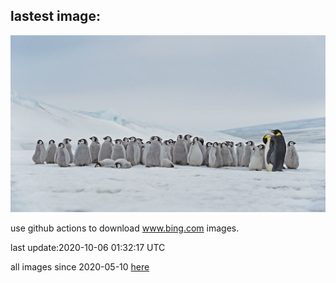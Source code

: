 ## lastest image:
![](images/PRookery.jpg)

use github actions to download www.bing.com images.

last update:2020-10-06 01:32:17 UTC

all images since 2020-05-10 [here](https://github.com/counter2015/bing-daily-images/tree/master/images) 
